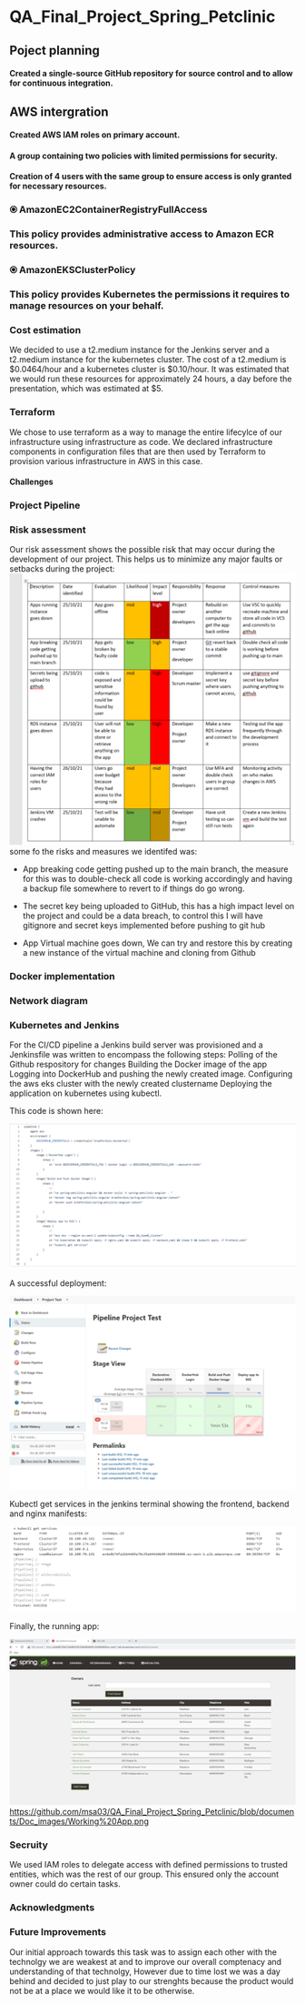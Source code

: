 # QA_Final_Project_Spring_Petclinic

## Poject planning 
#### Created a single-source GitHub repository for source control and to allow for continuous integration.
## AWS intergration
#### Created AWS IAM roles on primary account.
#### A group containing two policies with limited permissions for security.
#### Creation of 4 users with the same group to ensure access is only granted for necessary resources.
###    ⦿ AmazonEC2ContainerRegistryFullAccess
###      This policy provides administrative access to Amazon ECR resources.
###	⦿ AmazonEKSClusterPolicy
###      This policy provides Kubernetes the permissions it requires to manage resources on your behalf.

### Cost estimation
We decided to use a t2.medium instance for the Jenkins server and a t2.medium instance for the kubernetes cluster. The cost of a t2.medium is $0.0464/hour and a kubernetes cluster is $0.10/hour. It was estimated that we would run these resources for approximately 24 hours, a day before the presentation, which was estimated at $5.
### Terraform
We chose to use terraform as a way to manage the entire lifecylce of our infrastructure using infrastructure as code. We declared infrastructure components in configuration files that are then used by Terraform to provision various infrastructure in AWS in this case. 
#### Challenges

###  Project Pipeline

### Risk assessment 
Our risk assessment shows the possible risk that may occur during the development of our project. This helps us to minimize any major faults or setbacks during the project:
![Riskassesment](Doc_images\Screenshot_122.png) 
some fo the risks and measures we identifed was:

* App breaking code getting pushed up to the main branch, the measure for this was to double-check all code is working accordingly and having a backup file somewhere to revert to if things do go wrong.

* The secret key being uploaded to GitHub, this has a high impact level on the project and could be a data breach, to control this I will have gitignore and secret keys implemented before pushing to git hub

* App Virtual machine goes down, We can try and restore this by creating a new instance of the virtual machine and cloning from Github

### Docker implementation

### Network diagram 


###  Kubernetes and Jenkins 
For the CI/CD pipeline a Jenkins build server was provisioned and a Jenkinsfile was written to encompass the following steps:
Polling of the Github respository for changes
Building the Docker image of the app
Logging into DockerHub and pushing the newly created image.
Configuring the aws eks cluster with the newly created clustername
Deploying the application on kubernetes using kubectl.

This code is shown here:

![deploy](https://github.com/msa03/QA_Final_Project_Spring_Petclinic/blob/f5b4aec74335db56e9842d655f570a9affc14ad3/Doc_images/Jenkinsfile.png)

A successful deployment:

![deployment](https://github.com/msa03/QA_Final_Project_Spring_Petclinic/blob/f5b4aec74335db56e9842d655f570a9affc14ad3/Doc_images/jenkins.png)

Kubectl get services in the jenkins terminal showing the frontend, backend and nginx manifests:

![kubectl](https://github.com/msa03/QA_Final_Project_Spring_Petclinic/blob/f5b4aec74335db56e9842d655f570a9affc14ad3/Doc_images/kubectl.png)

Finally, the running app:

![app](https://github.com/msa03/QA_Final_Project_Spring_Petclinic/blob/documents/Doc_images/Working%20App.png)https://github.com/msa03/QA_Final_Project_Spring_Petclinic/blob/documents/Doc_images/Working%20App.png


### Secruity
We used IAM roles to delegate access with defined permissions to trusted entities, which was the rest of our group. This ensured only the account owner could do certain tasks.

###  Acknowledgments

###  Future Improvements 
Our initial approach towards this task was to assign each other with the technolgy we are weakest at and  to improve our overall comptenacy and understanding of that technolgy, However due to time lost we was  a day behind and decided to just play to our strenghts because the product would not be at a place we would like it to be otherwise.
